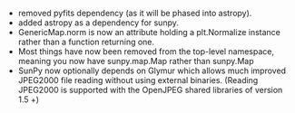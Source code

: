 * removed pyfits dependency (as it will be phased into astropy).
* added astropy as a dependency for sunpy.
* GenericMap.norm is now an attribute holding a plt.Normalize instance rather than a function returning one.
* Most things have now been removed from the top-level namespace, meaning you now have sunpy.map.Map rather than sunpy.Map
* SunPy now optionally depends on Glymur which allows much improved JPEG2000 file reading without using external binaries. (Reading JPEG2000 is supported with the OpenJPEG shared libraries of version 1.5 +)